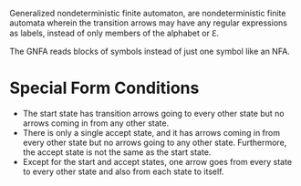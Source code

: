 Generalized nondeterministic finite automaton, are nondeterministic finite automata wherein the transition arrows may have any regular expressions as labels, instead of only members of the alphabet or ℇ.

The GNFA reads blocks of symbols instead of just one symbol like an NFA. 


# Special Form Conditions
* The start state has transition arrows going to every other state but no arrows
coming in from any other state.
* There is only a single accept state, and it has arrows coming in from every
other state but no arrows going to any other state. Furthermore, the accept
state is not the same as the start state.
* Except for the start and accept states, one arrow goes from every state to
every other state and also from each state to itself.